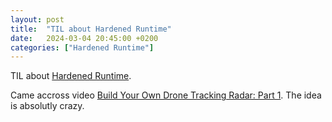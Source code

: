 ```yaml
---
layout: post
title:  "TIL about Hardened Runtime"
date:   2024-03-04 20:45:00 +0200
categories: ["Hardened Runtime"]
---
```

TIL about [Hardened Runtime](https://developer.apple.com/documentation/security/hardened_runtime).

Came accross video [Build Your Own Drone Tracking Radar: Part 1](https://www.youtube.com/watch?v=igrN_wd_g74). The idea is absolutly crazy.
